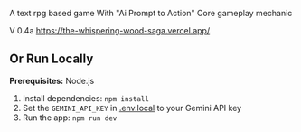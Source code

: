 A text rpg based game
With "Ai Prompt to Action" Core gameplay mechanic

V 0.4a
https://the-whispering-wood-saga.vercel.app/

## Or Run Locally

**Prerequisites:**  Node.js


1. Install dependencies:
   `npm install`
2. Set the `GEMINI_API_KEY` in [.env.local](.env.local) to your Gemini API key
4. Run the app:
   `npm run dev`
